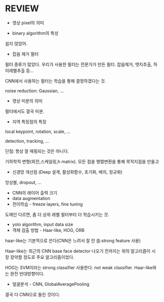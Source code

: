 # REVIEW

- 영상 pixel의 의미

- binary algorithm의 특성

쉽지 않았어.

- 잡음 제거 필터

필터 종류가 많았다. 우리가 사용한 필터는 전문가가 만든 필터. 잡음제거, 엣지추출, 하이레벨추출 등...

CNN에서 사용하는 필터는 학습을 통해 결정하겠다는 것.

noise reduction: Gaussian, ...

- 영상 미분의 의미

필터에서도 결국 미분.

- 지역 특징점의 특징

local keypoint, rotation, scale, ...

detection, tracking, ...

단점: 항상 잘 매핑되는 것은 아니다.

기하학적 변형(회전,스케일링,h matrix). 모든 점을 행렬변환을 통해 목적지점을 만들고

- 신경망 개선점 (Deep 설계, 활성화함수, 초기화, 배치, 정규화)

앙상블, dropout, ...

- CNN의 레이어 출력 크기
- data augmentation
- 전이학습 - freeze layers, fine tuning

도메인 다르면, 좀 더 상위 레벨 필터부터 더 학습시키는 것.

- yolo algorithm, input data size
- 객체 검출 방법 - Haar-like, HOG, ORB

haar-like는 기본적으로 쓴다(CNN은 느려서 잘 안 씀:strong feature 사용)

Haar-like는 최근의 CNN base face detector 나오기 전까지는 위의 알고리즘이 시장 장악할 정도로 주요 알고리즘이었다.

HOG는 SVM이라는 strong classifier 사용한다. not weak classifier. Haar-like와는 완전 반대방향이다.



- 얼굴분석 - CNN, GlobalAveragePooling

결국 다 CNN으로 돌린 것이다.



